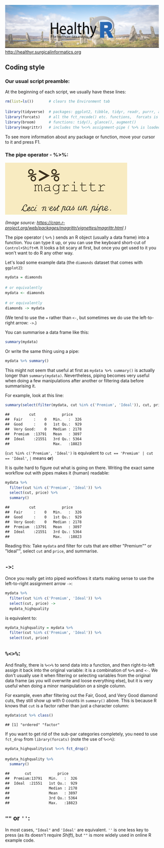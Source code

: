 
![](healthyr_logo.jpg) <http://healthyr.surgicalinformatics.org>

Coding style
------------

### Our usual script preamble:

At the beginning of each script, we usually have these lines:

``` r
rm(list=ls())       # clears the Environment tab

library(tidyverse)  # packages: ggplot2, tibble, tidyr, readr, purrr, and dplyr 
library(forcats)    # all the fct_recode() etc. functions,  forcats is an anagram for factors
library(broom)      # functions: tidy(), glance(), augment()
library(magrittr)   # includes the %<>% assignment-pipe ( %>% is loaded from dplyr)
```

To see more information about any package or function, move your cursor to it and press F1.

### The pipe operator - %&gt;%:

![](magittr.png)

*(Image source: <https://cran.r-project.org/web/packages/magrittr/vignettes/magrittr.html> )*

The pipe operator ( `%>%` ) sends an R object (usually a data frame) into a function. You can type it up, or you can use the keyboard short-cut of `Control+Shift+M`. It looks a bit scary at first, but once you get used to it you won't want to do R any other way.

Let's load some example data (the `diamonds` dataset that comes with `ggplot2`):

``` r
mydata = diamonds

# or equivalently
mydata <- diamonds

# or equivalently
diamonds -> mydata
```

(We tend to use the `=` rather than `<-`, but sometimes we do use the left-to-right arrow: `->`.)

You can summarise a data frame like this:

``` r
summary(mydata)
```

Or write the same thing using a pipe:

``` r
mydata %>% summary()
```

This might not seem that useful at first as `mydata %>% summary()` is actually longer than `summary(mydata)`. Nevertheless, piping becomes very useful when doing a few manipulations after another or filtering data before summarising it.

For example, look at this line:

``` r
summary(select(filter(mydata, cut %in% c('Premium', 'Ideal')), cut, price))
```

    ##         cut            price      
    ##  Fair     :    0   Min.   :  326  
    ##  Good     :    0   1st Qu.:  929  
    ##  Very Good:    0   Median : 2178  
    ##  Premium  :13791   Mean   : 3897  
    ##  Ideal    :21551   3rd Qu.: 5364  
    ##                    Max.   :18823

(`cut %in% c('Premium', 'Ideal')` is equivalent to `cut == 'Premium' | cut == 'Ideal'`, `|` means **or**)

It is quite hard to figure out what is going on there. Writing the exact same workflow out with pipes makes it (human) readable:

``` r
mydata %>% 
  filter(cut %in% c('Premium', 'Ideal')) %>% 
  select(cut, price) %>% 
  summary()
```

    ##         cut            price      
    ##  Fair     :    0   Min.   :  326  
    ##  Good     :    0   1st Qu.:  929  
    ##  Very Good:    0   Median : 2178  
    ##  Premium  :13791   Mean   : 3897  
    ##  Ideal    :21551   3rd Qu.: 5364  
    ##                    Max.   :18823

Reading this: Take `mydata` and filter for cuts that are either "Premium"" or "Ideal"", select `cut` and `price`, and summarise.

`->`:
-----

Once you really get into piped workflows it starts making sense to use the left-to-right assignment arrow `->`:

``` r
mydata %>% 
  filter(cut %in% c('Premium', 'Ideal')) %>% 
  select(cut, price) ->
  mydata_highquality
```

is equivalent to:

``` r
mydata_highquality = mydata %>% 
  filter(cut %in% c('Premium', 'Ideal')) %>% 
  select(cut, price)
```

`%<>%`:
-------

And finally, there is `%<>%` to send data into a function, and then right-to-left assign it back into the original variable: it is a combination of `%>%` and `<-`. We don't usually use it when filtering or selecting variables from the original data frame (as you will overwrite and loose everything else), but it is very useful when doing a minor manipulation on a single column.

For example, even after filtering out the Fair, Good, and Very Good diamond cuts, they still show up with 0 counts in `summary()` above. This is because R knows that `cut` is a factor rather than just a character column:

``` r
mydata$cut %>% class()
```

    ## [1] "ordered" "factor"

If you want to get rid of the sub-par categories completely, you need to use `fct_drop` from `library(forcats)` (note the use of `%<>%`):

``` r
mydata_highquality$cut %<>% fct_drop()

mydata_highquality %>% 
  summary()
```

    ##       cut            price      
    ##  Premium:13791   Min.   :  326  
    ##  Ideal  :21551   1st Qu.:  929  
    ##                  Median : 2178  
    ##                  Mean   : 3897  
    ##                  3rd Qu.: 5364  
    ##                  Max.   :18823

`""` or `''`:
-------------

In most cases, `"Ideal"` and `'Ideal'` are equivalent. `''` is one less key to press (as its doesn't require *Shift*), but `""` is more widely used in online R example code.

